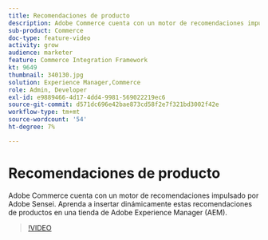 ```yaml
---
title: Recomendaciones de producto
description: Adobe Commerce cuenta con un motor de recomendaciones impulsado por Adobe Sensei. Aprenda a insertar dinámicamente estas recomendaciones de productos en una tienda de Adobe Experience Manager (AEM).
sub-product: Commerce
doc-type: feature-video
activity: grow
audience: marketer
feature: Commerce Integration Framework
kt: 9649
thumbnail: 340130.jpg
solution: Experience Manager,Commerce
role: Admin, Developer
exl-id: e9889466-4d17-4dd4-9981-569022219ec6
source-git-commit: d571dc696e42bae873cd58f2e7f321bd3002f42e
workflow-type: tm+mt
source-wordcount: '54'
ht-degree: 7%

---
```


# Recomendaciones de producto

Adobe Commerce cuenta con un motor de recomendaciones impulsado por Adobe Sensei. Aprenda a insertar dinámicamente estas recomendaciones de productos en una tienda de Adobe Experience Manager (AEM).

>[!VIDEO](https://video.tv.adobe.com/v/342986/?learn=on&captions=spa)
